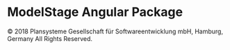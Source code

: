 # ModelStage Angular Package

© 2018 Plansysteme Gesellschaft für Softwareentwicklung mbH, Hamburg, Germany
All Rights Reserved.